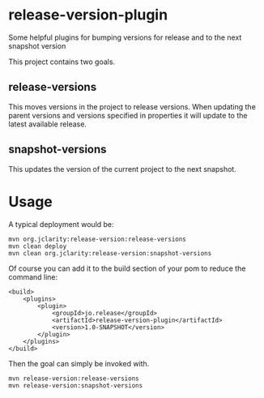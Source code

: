 release-version-plugin
======================

Some helpful plugins for bumping versions for release and to the next snapshot version

This project contains two goals. 

## release-versions 

This moves versions in the project to release versions. When updating the 
parent versions and versions specified in properties it will update to the latest available 
release. 

## snapshot-versions

This updates the version of the current project to the next snapshot.

# Usage

A typical deployment would be:

```
mvn org.jclarity:release-version:release-versions
mvn clean deploy
mvn clean org.jclarity:release-version:snapshot-versions
```

Of course you can add it to the build section of your pom to reduce the command line:

```
<build>
	<plugins>
		<plugin>
			<groupId>jo.release</groupId>
			<artifactId>release-version-plugin</artifactId>
			<version>1.0-SNAPSHOT</version>
		</plugin>
	</plugins>
</build>
```
Then the goal can simply be invoked with.

```
mvn release-version:release-versions
mvn release-version:snapshot-versions
``` 
